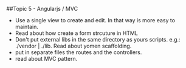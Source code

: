 ##Topic 5 - Angularjs / MVC

* Use a single view to create and edit. In that way is more easy to maintain.
* Read about how create a form strcuture in HTML
* Don't put external libs in the same directory as yours scripts. e.g.: ./vendor | ./lib. Read about yomen scaffolding.
* put in separate files the routes and the controllers.
* read about MVC pattern.
